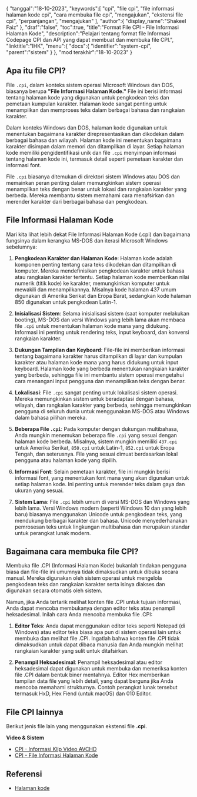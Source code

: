 {
"tanggal":"18-10-2023",
   "keywords":[
"cpi",
"file cpi",
"file informasi halaman kode cpi",
"cara membuka file cpi",
"mengajukan",
"ekstensi file cpi",
"perpanjangan",
"mengajukan"
],
   "author":{
"display_name":"Shakeel Faiz"
},
"draf":"false",
"toc":true,
"title":"Format File CPI - File Informasi Halaman Kode",
   "description":"Pelajari tentang format file Informasi Codepage CPI dan API yang dapat membuat dan membuka file CPI.",
"linktitle":"IHK",
   "menu":{
      "docs":{
         "identifier":"system-cpi",
"parent":"sistem"
}
},
"mod terakhir":"18-10-2023"
}

## Apa itu file CPI?

File `.cpi`, dalam konteks sistem operasi Microsoft Windows dan DOS, biasanya berupa **"File Informasi Halaman Kode."** File ini berisi informasi tentang halaman kode yang digunakan untuk pengkodean teks dan pemetaan kumpulan karakter. Halaman kode sangat penting untuk menampilkan dan memproses teks dalam berbagai bahasa dan rangkaian karakter.

Dalam konteks Windows dan DOS, halaman kode digunakan untuk menentukan bagaimana karakter direpresentasikan dan dikodekan dalam berbagai bahasa dan wilayah. Halaman kode ini menentukan bagaimana karakter disimpan dalam memori dan ditampilkan di layar. Setiap halaman kode memiliki pengidentifikasi unik dan file `.cpi` menyimpan informasi tentang halaman kode ini, termasuk detail seperti pemetaan karakter dan informasi font.

File `.cpi` biasanya ditemukan di direktori sistem Windows atau DOS dan memainkan peran penting dalam memungkinkan sistem operasi menampilkan teks dengan benar untuk lokasi dan rangkaian karakter yang berbeda. Mereka membantu sistem memahami cara menafsirkan dan merender karakter dari berbagai bahasa dan pengkodean.

## File Informasi Halaman Kode

Mari kita lihat lebih dekat File Informasi Halaman Kode (.cpi) dan bagaimana fungsinya dalam kerangka MS-DOS dan iterasi Microsoft Windows sebelumnya:

1. **Pengkodean Karakter dan Halaman Kode**: Halaman kode adalah komponen penting tentang cara teks dikodekan dan ditampilkan di komputer. Mereka mendefinisikan pengkodean karakter untuk bahasa atau rangkaian karakter tertentu. Setiap halaman kode memberikan nilai numerik (titik kode) ke karakter, memungkinkan komputer untuk mewakili dan menampilkannya. Misalnya kode halaman 437 umum digunakan di Amerika Serikat dan Eropa Barat, sedangkan kode halaman 850 digunakan untuk pengkodean Latin-1.
    







2. **Inisialisasi Sistem**: Selama inisialisasi sistem (saat komputer melakukan booting), MS-DOS dan versi Windows yang lebih lama akan membaca file `.cpi` untuk menentukan halaman kode mana yang didukung. Informasi ini penting untuk rendering teks, input keyboard, dan konversi rangkaian karakter.
    







3. **Dukungan Tampilan dan Keyboard**: File-file ini memberikan informasi tentang bagaimana karakter harus ditampilkan di layar dan kumpulan karakter atau halaman kode mana yang harus didukung untuk input keyboard. Halaman kode yang berbeda menentukan rangkaian karakter yang berbeda, sehingga file ini membantu sistem operasi mengetahui cara menangani input pengguna dan menampilkan teks dengan benar.
    







4. **Lokalisasi**: File `.cpi` sangat penting untuk lokalisasi sistem operasi. Mereka memungkinkan sistem untuk beradaptasi dengan bahasa, wilayah, dan rangkaian karakter yang berbeda, sehingga memungkinkan pengguna di seluruh dunia untuk menggunakan MS-DOS atau Windows dalam bahasa pilihan mereka.
    







5. **Beberapa File `.cpi`**: Pada komputer dengan dukungan multibahasa, Anda mungkin menemukan beberapa file `.cpi` yang sesuai dengan halaman kode berbeda. Misalnya, sistem mungkin memiliki `437.cpi` untuk Amerika Serikat, `850.cpi` untuk Latin-1, `852.cpi` untuk Eropa Tengah, dan seterusnya. File yang sesuai dimuat berdasarkan lokal pengguna atau halaman kode yang dipilih.
    







6. **Informasi Font**: Selain pemetaan karakter, file ini mungkin berisi informasi font, yang menentukan font mana yang akan digunakan untuk setiap halaman kode. Ini penting untuk merender teks dalam gaya dan ukuran yang sesuai.
    







7. **Sistem Lama**: File `.cpi` lebih umum di versi MS-DOS dan Windows yang lebih lama. Versi Windows modern (seperti Windows 10 dan yang lebih baru) biasanya menggunakan Unicode untuk pengkodean teks, yang mendukung berbagai karakter dan bahasa. Unicode menyederhanakan pemrosesan teks untuk lingkungan multibahasa dan merupakan standar untuk perangkat lunak modern.

## Bagaimana cara membuka file CPI?

Membuka file .CPI (Informasi Halaman Kode) bukanlah tindakan pengguna biasa dan file-file ini umumnya tidak dimaksudkan untuk dibuka secara manual. Mereka digunakan oleh sistem operasi untuk mengelola pengkodean teks dan rangkaian karakter serta isinya diakses dan digunakan secara otomatis oleh sistem.

Namun, jika Anda tertarik melihat konten file .CPI untuk tujuan informasi, Anda dapat mencoba membukanya dengan editor teks atau penampil heksadesimal. Inilah cara Anda mencoba membuka file .CPI:

1. **Editor Teks**: Anda dapat menggunakan editor teks seperti Notepad (di Windows) atau editor teks biasa apa pun di sistem operasi lain untuk membuka dan melihat file .CPI. Ingatlah bahwa konten file .CPI tidak dimaksudkan untuk dapat dibaca manusia dan Anda mungkin melihat rangkaian karakter yang sulit untuk ditafsirkan.
    







2. **Penampil Heksadesimal**: Penampil heksadesimal atau editor heksadesimal dapat digunakan untuk membuka dan memeriksa konten file .CPI dalam bentuk biner mentahnya. Editor Hex memberikan tampilan data file yang lebih detail, yang dapat berguna jika Anda mencoba memahami strukturnya. Contoh perangkat lunak tersebut termasuk HxD, Hex Fiend (untuk macOS) dan 010 Editor.

## File CPI lainnya

Berikut jenis file lain yang menggunakan ekstensi file **.cpi**.

**Video & Sistem**
- [CPI - Informasi Klip Video AVCHD](/id/video/cpi/)
- [CPI - File Informasi Halaman Kode](/id/system/cpi/)

## Referensi
* [Halaman kode](https://en.wikipedia.org/wiki/Code_page)

